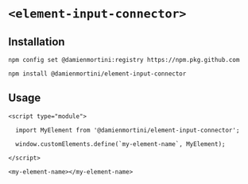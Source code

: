 # `<element-input-connector>`

## Installation

```
npm config set @damienmortini:registry https://npm.pkg.github.com

npm install @damienmortini/element-input-connector
```

## Usage
```
<script type="module">

  import MyElement from '@damienmortini/element-input-connector';

  window.customElements.define(`my-element-name`, MyElement);

</script>

<my-element-name></my-element-name>
```
